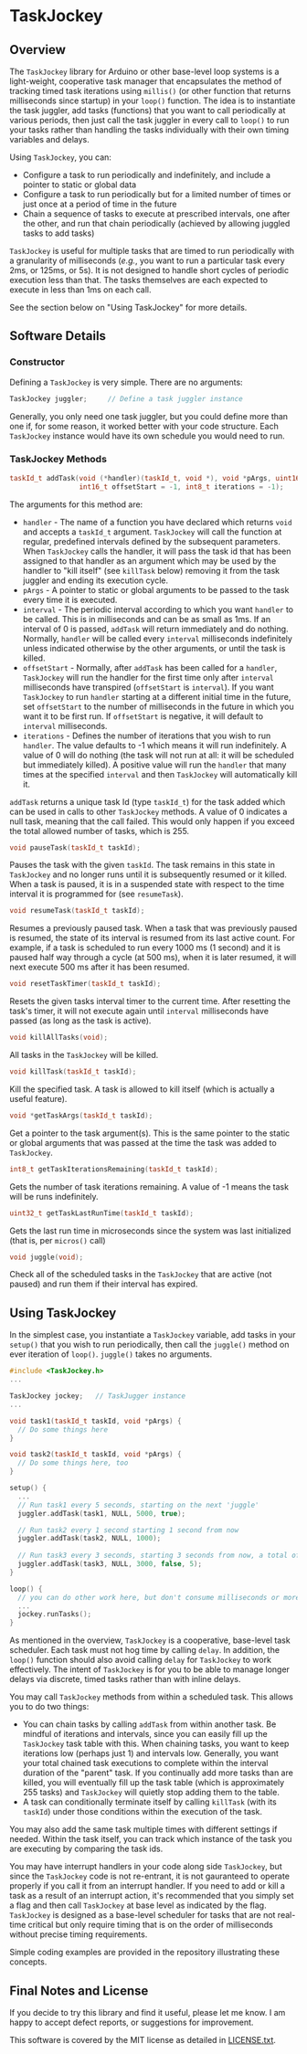 # TaskJockey
## Overview
The `TaskJockey` library for Arduino or other base-level loop systems is a light-weight, cooperative task manager that encapsulates the method of tracking timed task iterations using `millis()` (or other function that returns milliseconds since startup) in your `loop()` function. The idea is to instantiate the task juggler, add tasks (functions) that you want to call periodically at various periods, then just call the task juggler in every call to `loop()` to run your tasks rather than handling the tasks individually with their own timing variables and delays.

Using `TaskJockey`, you can:
* Configure a task to run periodically and indefinitely, and include a pointer to static or global data
* Configure a task to run periodically but for a limited number of times or just once at a period of time in the future
* Chain a sequence of tasks to execute at prescribed intervals, one after the other, and run that chain periodically (achieved by allowing juggled tasks to add tasks)

`TaskJockey` is useful for multiple tasks that are timed to run periodically with a granularity of milliseconds (_e.g._, you want to run a particular task every 2ms, or 125ms, or 5s). It is not designed to handle short cycles of periodic execution less than that. The tasks themselves are each expected to execute in less than 1ms on each call.

See the section below on "Using TaskJockey" for more details.

## Software Details
### Constructor
Defining a `TaskJockey` is very simple. There are no arguments:
```c++
TaskJockey juggler;     // Define a task juggler instance
```
Generally, you only need one task juggler, but you could define more than one if, for some reason, it worked better with your code structure. Each `TaskJockey` instance would have its own schedule you would need to run.

### TaskJockey Methods
```c++
taskId_t addTask(void (*handler)(taskId_t, void *), void *pArgs, uint16_t interval,
                 int16_t offsetStart = -1, int8_t iterations = -1);
```
The arguments for this method are:
* `handler` - The name of a function you have declared which returns `void` and accepts a `taskId_t` argument. `TaskJockey` will call the function at regular, predefined intervals defined by the subsequent parameters. When `TaskJockey` calls the handler, it will pass the task id that has been assigned to that handler as an argument which may be used by the handler to "kill itself" (see `killTask` below) removing it from the task juggler and ending its execution cycle.
* `pArgs` - A pointer to static or global arguments to be passed to the task every time it is executed.
* `interval` - The periodic interval according to which you want `handler` to be called. This is in milliseconds and can be as small as 1ms. If an interval of 0 is passed, `addTask` will return immediately and do nothing. Normally, `handler` will be called every `interval` milliseconds indefinitely unless indicated otherwise by the other arguments, or until the task is killed.
* `offsetStart` - Normally, after `addTask` has been called for a `handler`, `TaskJockey` will run the handler for the first time only after `interval` milliseconds have transpired (`offsetStart` is `interval`). If you want `TaskJockey` to run `handler` starting at a different initial time in the future, set `offsetStart` to the number of milliseconds in the future in which you want it to be first run. If `offsetStart` is negative, it will default to `interval` milliseconds.
* `iterations` - Defines the number of iterations that you wish to run `handler`. The value defaults to -1 which means it will run indefinitely. A value of 0 will do nothing (the task will not run at all: it will be scheduled but immediately killed). A positive value will run the `handler` that many times at the specified `interval` and then `TaskJockey` will automatically kill it.

`addTask` returns a unique task Id (type `taskId_t`) for the task added which can be used in calls to other `TaskJockey` methods. A value of 0 indicates a null task, meaning that the call failed. This would only happen if you exceed the total allowed number of tasks, which is 255.
```c++
void pauseTask(taskId_t taskId);
```
Pauses the task with the given `taskId`. The task remains in this state in `TaskJockey` and no longer runs until it is subsequently resumed or it killed. When a task is paused, it is in a suspended state with respect to the time interval it is programmed for (see `resumeTask`).

```c++
void resumeTask(taskId_t taskId);
```
Resumes a previously paused task. When a task that was previously paused is resumed, the state of its interval is resumed from its last active count. For example, if a task is scheduled to run every 1000 ms (1 second) and it is paused half way through a cycle (at 500 ms), when it is later resumed, it will next execute 500 ms after it has been resumed.

```c++
void resetTaskTimer(taskId_t taskId);
```
Resets the given tasks interval timer to the current time. After resetting the task's timer, it will not execute again until `interval` milliseconds have passed (as long as the task is active).

```c++
void killAllTasks(void);
```
All tasks in the `TaskJockey` will be killed.

```c++
void killTask(taskId_t taskId);
```
Kill the specified task. A task is allowed to kill itself (which is actually a useful feature).

```c++
void *getTaskArgs(taskId_t taskId);
```
Get a pointer to the task argument(s). This is the same pointer to the static or global arguments that was passed at the time the task was added to `TaskJockey`.
```c++
int8_t getTaskIterationsRemaining(taskId_t taskId);
```
Gets the number of task iterations remaining. A value of -1 means the task will be runs indefinitely.
```c++
uint32_t getTaskLastRunTime(taskId_t taskId);
```
Gets the last run time in microseconds since the system was last initialized (that is, per `micros()` call)
```c++
void juggle(void);
```
Check all of the scheduled tasks in the `TaskJockey` that are active (not paused) and run them if their interval has expired.
 
## Using TaskJockey
In the simplest case, you instantiate a `TaskJockey` variable, add tasks in your `setup()` that you wish to run periodically, then call the `juggle()` method on ever iteration of `loop()`. `juggle()` takes no arguments.

```c++
#include <TaskJockey.h>
...

TaskJockey jockey;   // TaskJugger instance
...

void task1(taskId_t taskId, void *pArgs) {
  // Do some things here
}

void task2(taskId_t taskId, void *pArgs) {
  // Do some things here, too
}

setup() {
  ...
  // Run task1 every 5 seconds, starting on the next 'juggle'
  juggler.addTask(task1, NULL, 5000, true);

  // Run task2 every 1 second starting 1 second from now
  juggler.addTask(task2, NULL, 1000);
  
  // Run task3 every 3 seconds, starting 3 seconds from now, a total of 5 times
  juggler.addTask(task3, NULL, 3000, false, 5);  
}

loop() {
  // you can do other work here, but don't consume milliseconds or more of time
  ...
  jockey.runTasks();
}
```
As mentioned in the overview, `TaskJockey` is a cooperative, base-level task scheduler. Each task must not hog time by calling `delay`. In addition, the `loop()` function should also avoid calling `delay` for `TaskJockey` to work effectively. The intent of `TaskJockey` is for you to be able to manage longer delays via discrete, timed tasks rather than with inline delays.

You may call `TaskJockey` methods from within a scheduled task. This allows you to do two things:
* You can chain tasks by calling `addTask` from within another task. Be mindful of iterations and intervals, since you can easily fill up the `TaskJockey` task table with this. When chaining tasks, you want to keep iterations low (perhaps just 1) and intervals low. Generally, you want your total chained task executions to complete within the interval duration of the "parent" task. If you continually add more tasks than are killed, you will eventually fill up the task table (which is approximately 255 tasks) and `TaskJockey` will quietly stop adding them to the table.
* A task can conditionally terminate itself by calling `killTask` (with its `taskId`) under those conditions within the execution of the task.

You may also add the same task multiple times with different settings if needed. Within the task itself, you can track which instance of the task you are executing by comparing the task ids.

You may have interrupt handlers in your code along side `TaskJockey`, but since the `TaskJockey` code is not re-entrant, it is not gauranteed to operate properly if you call it from an interrupt handler. If you need to add or kill a task as a result of an interrupt action, it's recommended that you simply set a flag and then call `TaskJockey` at base level as indicated by the flag. `TaskJockey` is designed as a base-level scheduler for tasks that are not real-time critical but only require timing that is on the order of milliseconds without precise timing requirements.

Simple coding examples are provided in the repository illustrating these concepts.

## Final Notes and License
If you decide to try this library and find it useful, please let me know. I am happy to accept defect reports, or suggestions for improvement.

This software is covered by the MIT license as detailed in [LICENSE.txt](LICENSE.txt).
